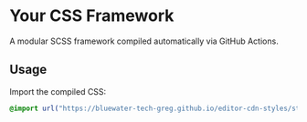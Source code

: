 # Your CSS Framework

A modular SCSS framework compiled automatically via GitHub Actions.

## Usage

Import the compiled CSS:

```css
@import url("https://bluewater-tech-greg.github.io/editor-cdn-styles/styles.css");
```
